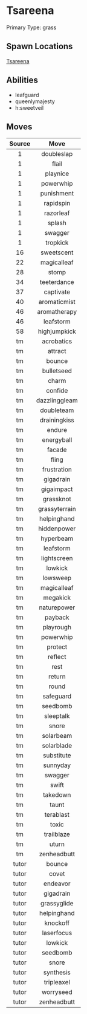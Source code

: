 # Tsareena  
Primary Type: grass  
  
## Spawn Locations  
[Tsareena](/data/spawn_presets/tsareena.md)  
  
## Abilities  
  * leafguard
  * queenlymajesty
  * h:sweetveil
  
  
## Moves  
  
| Source | Move |  
|:---:|:---:|  
| 1 | doubleslap |  
| 1 | flail |  
| 1 | playnice |  
| 1 | powerwhip |  
| 1 | punishment |  
| 1 | rapidspin |  
| 1 | razorleaf |  
| 1 | splash |  
| 1 | swagger |  
| 1 | tropkick |  
| 16 | sweetscent |  
| 22 | magicalleaf |  
| 28 | stomp |  
| 34 | teeterdance |  
| 37 | captivate |  
| 40 | aromaticmist |  
| 46 | aromatherapy |  
| 46 | leafstorm |  
| 58 | highjumpkick |  
| tm | acrobatics |  
| tm | attract |  
| tm | bounce |  
| tm | bulletseed |  
| tm | charm |  
| tm | confide |  
| tm | dazzlinggleam |  
| tm | doubleteam |  
| tm | drainingkiss |  
| tm | endure |  
| tm | energyball |  
| tm | facade |  
| tm | fling |  
| tm | frustration |  
| tm | gigadrain |  
| tm | gigaimpact |  
| tm | grassknot |  
| tm | grassyterrain |  
| tm | helpinghand |  
| tm | hiddenpower |  
| tm | hyperbeam |  
| tm | leafstorm |  
| tm | lightscreen |  
| tm | lowkick |  
| tm | lowsweep |  
| tm | magicalleaf |  
| tm | megakick |  
| tm | naturepower |  
| tm | payback |  
| tm | playrough |  
| tm | powerwhip |  
| tm | protect |  
| tm | reflect |  
| tm | rest |  
| tm | return |  
| tm | round |  
| tm | safeguard |  
| tm | seedbomb |  
| tm | sleeptalk |  
| tm | snore |  
| tm | solarbeam |  
| tm | solarblade |  
| tm | substitute |  
| tm | sunnyday |  
| tm | swagger |  
| tm | swift |  
| tm | takedown |  
| tm | taunt |  
| tm | terablast |  
| tm | toxic |  
| tm | trailblaze |  
| tm | uturn |  
| tm | zenheadbutt |  
| tutor | bounce |  
| tutor | covet |  
| tutor | endeavor |  
| tutor | gigadrain |  
| tutor | grassyglide |  
| tutor | helpinghand |  
| tutor | knockoff |  
| tutor | laserfocus |  
| tutor | lowkick |  
| tutor | seedbomb |  
| tutor | snore |  
| tutor | synthesis |  
| tutor | tripleaxel |  
| tutor | worryseed |  
| tutor | zenheadbutt |  
  
